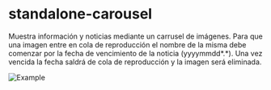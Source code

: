 # standalone-carousel

Muestra información y noticias mediante un carrusel de imágenes. Para que una imagen entre en cola de reproducción el nombre de la misma debe comenzar por la fecha de vencimiento de la noticia (yyyymmdd*.*). Una vez vencida la fecha saldrá de cola de reproducción y la imagen será eliminada.

![Example](https://github.com/n7rc/standalone-carousel/blob/master/example/standalone-carousel.png)
